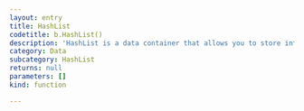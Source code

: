 ```yaml
---
layout: entry
title: HashList
codetitle: b.HashList()
description: 'HashList is a data container that allows you to store information as key - value pairs. As usual in JavaScript mixed types of keys and values are accepted in one HashList instance.'
category: Data
subcategory: HashList
returns: null
parameters: []
kind: function

---
```

